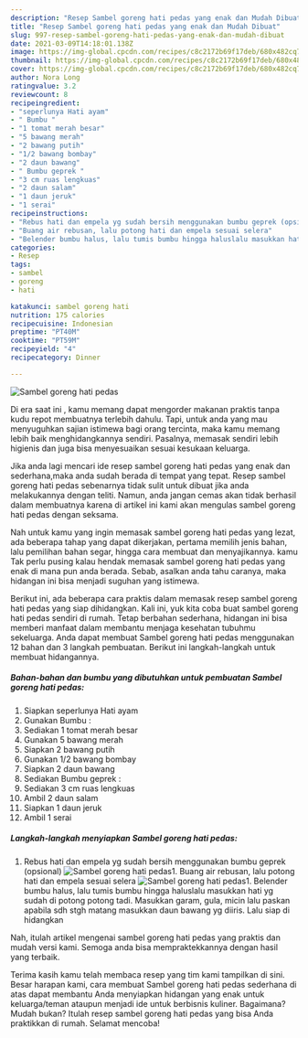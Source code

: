 ```yaml
---
description: "Resep Sambel goreng hati pedas yang enak dan Mudah Dibuat"
title: "Resep Sambel goreng hati pedas yang enak dan Mudah Dibuat"
slug: 997-resep-sambel-goreng-hati-pedas-yang-enak-dan-mudah-dibuat
date: 2021-03-09T14:18:01.138Z
image: https://img-global.cpcdn.com/recipes/c8c2172b69f17deb/680x482cq70/sambel-goreng-hati-pedas-foto-resep-utama.jpg
thumbnail: https://img-global.cpcdn.com/recipes/c8c2172b69f17deb/680x482cq70/sambel-goreng-hati-pedas-foto-resep-utama.jpg
cover: https://img-global.cpcdn.com/recipes/c8c2172b69f17deb/680x482cq70/sambel-goreng-hati-pedas-foto-resep-utama.jpg
author: Nora Long
ratingvalue: 3.2
reviewcount: 8
recipeingredient:
- "seperlunya Hati ayam"
- " Bumbu "
- "1 tomat merah besar"
- "5 bawang merah"
- "2 bawang putih"
- "1/2 bawang bombay"
- "2 daun bawang"
- " Bumbu geprek "
- "3 cm ruas lengkuas"
- "2 daun salam"
- "1 daun jeruk"
- "1 serai"
recipeinstructions:
- "Rebus hati dan empela yg sudah bersih menggunakan bumbu geprek (opsional)"
- "Buang air rebusan, lalu potong hati dan empela sesuai selera"
- "Belender bumbu halus, lalu tumis bumbu hingga haluslalu masukkan hati yg sudah di potong potong tadi. Masukkan garam, gula, micin lalu paskan apabila sdh stgh matang masukkan daun bawang yg diiris. Lalu siap di hidangkan"
categories:
- Resep
tags:
- sambel
- goreng
- hati

katakunci: sambel goreng hati 
nutrition: 175 calories
recipecuisine: Indonesian
preptime: "PT40M"
cooktime: "PT59M"
recipeyield: "4"
recipecategory: Dinner

---
```



![Sambel goreng hati pedas](https://img-global.cpcdn.com/recipes/c8c2172b69f17deb/680x482cq70/sambel-goreng-hati-pedas-foto-resep-utama.jpg)

Di era  saat ini , kamu memang dapat mengorder makanan praktis tanpa kudu repot membuatnya terlebih dahulu. Tapi, untuk anda yang mau menyuguhkan sajian istimewa bagi orang tercinta, maka kamu memang lebih baik menghidangkannya sendiri. Pasalnya, memasak sendiri lebih higienis dan juga bisa menyesuaikan sesuai kesukaan keluarga.

Jika anda lagi mencari ide resep sambel goreng hati pedas yang enak dan sederhana,maka anda sudah berada di tempat yang tepat. Resep sambel goreng hati pedas  sebenarnya tidak sulit untuk dibuat jika anda melakukannya dengan teliti. Namun, anda jangan cemas akan tidak berhasil dalam membuatnya 
karena di artikel ini kami akan mengulas sambel goreng hati pedas dengan seksama.  



Nah untuk kamu yang ingin memasak sambel goreng hati pedas yang lezat, ada beberapa tahap yang dapat dikerjakan, pertama memilih jenis bahan, lalu pemilihan bahan segar, hingga cara membuat dan menyajikannya. kamu Tak perlu pusing kalau hendak memasak sambel goreng hati pedas yang enak di mana pun anda berada. Sebab, asalkan anda  tahu caranya, maka hidangan ini bisa menjadi suguhan yang istimewa.

Berikut ini, ada beberapa cara praktis  dalam memasak resep sambel goreng hati pedas yang siap dihidangkan. Kali ini, yuk kita coba buat sambel goreng hati pedas sendiri di rumah. Tetap berbahan sederhana, hidangan ini bisa memberi manfaat dalam membantu menjaga kesehatan tubuhmu sekeluarga. Anda dapat membuat Sambel goreng hati pedas menggunakan 12 bahan dan 3 langkah pembuatan. Berikut ini langkah-langkah untuk membuat hidangannya.

<!--inarticleads1-->

##### Bahan-bahan dan bumbu yang dibutuhkan untuk pembuatan Sambel goreng hati pedas:

1. Siapkan seperlunya Hati ayam
1. Gunakan  Bumbu :
1. Sediakan 1 tomat merah besar
1. Gunakan 5 bawang merah
1. Siapkan 2 bawang putih
1. Gunakan 1/2 bawang bombay
1. Siapkan 2 daun bawang
1. Sediakan  Bumbu geprek :
1. Sediakan 3 cm ruas lengkuas
1. Ambil 2 daun salam
1. Siapkan 1 daun jeruk
1. Ambil 1 serai




<!--inarticleads2-->

##### Langkah-langkah menyiapkan Sambel goreng hati pedas:

1. Rebus hati dan empela yg sudah bersih menggunakan bumbu geprek (opsional)
<img src="https://img-global.cpcdn.com/steps/0aba77d44dadccbd/160x128cq70/sambel-goreng-hati-pedas-langkah-memasak-1-foto.jpg" alt="Sambel goreng hati pedas">1. Buang air rebusan, lalu potong hati dan empela sesuai selera
<img src="https://img-global.cpcdn.com/steps/4009194ee874d72b/160x128cq70/sambel-goreng-hati-pedas-langkah-memasak-2-foto.jpg" alt="Sambel goreng hati pedas">1. Belender bumbu halus, lalu tumis bumbu hingga haluslalu masukkan hati yg sudah di potong potong tadi. Masukkan garam, gula, micin lalu paskan apabila sdh stgh matang masukkan daun bawang yg diiris. Lalu siap di hidangkan




Nah, itulah artikel mengenai  sambel goreng hati pedas  yang praktis dan mudah versi kami. Semoga anda bisa mempraktekkannya dengan hasil yang terbaik. 

Terima kasih kamu telah membaca resep yang tim kami tampilkan di sini. Besar harapan kami, cara membuat  Sambel goreng hati pedas sederhana di atas dapat membantu Anda menyiapkan hidangan yang enak untuk keluarga/teman ataupun menjadi ide untuk berbisnis kuliner. Bagaimana? Mudah bukan? Itulah resep sambel goreng hati pedas yang bisa Anda praktikkan di rumah. Selamat mencoba!

